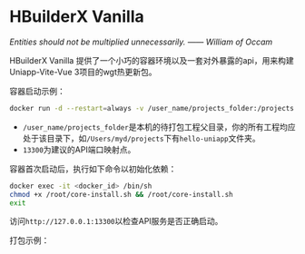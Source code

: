 # HBuilderX Vanilla

*Entities should not be multiplied unnecessarily.  —— William of Occam*

HBuilderX Vanilla 提供了一个小巧的容器环境以及一套对外暴露的api，用来构建Uniapp-Vite-Vue 3项目的wgt热更新包。

容器启动示例：

```sh
docker run -d --restart=always -v /user_name/projects_folder:/projects -p 13300:3000 --name hbuilder-vanilla hbuilder-vanilla
```

* `/user_name/projects_folder`是本机的待打包工程父目录，你的所有工程均应处于该目录下，如`/Users/myd/projects`下有`hello-uniapp`文件夹。
* `13300`为建议的API端口映射点。

容器首次启动后，执行如下命令以初始化依赖：

```sh
docker exec -it <docker_id> /bin/sh
chmod +x /root/core-install.sh && /root/core-install.sh
exit
```

访问`http://127.0.0.1:13300`以检查API服务是否正确启动。

打包示例：
